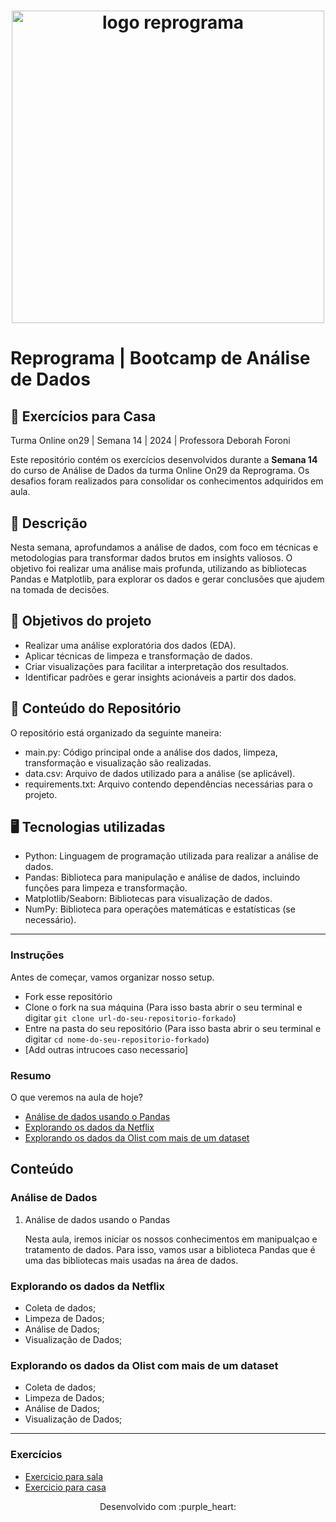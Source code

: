 <h1 align="center">
  <img src="assets/reprograma-fundos-claros.png" alt="logo reprograma" width="500">
</h1>

# Reprograma | Bootcamp de Análise de Dados
## 🚀 Exercícios para Casa 
Turma Online on29 | Semana 14 | 2024 | Professora Deborah Foroni

Este repositório contém os exercícios desenvolvidos durante a **Semana 14** do curso de Análise de Dados da turma Online On29 da Reprograma. Os desafios foram realizados para consolidar os conhecimentos adquiridos em aula.  

## 📌 Descrição
Nesta semana, aprofundamos a análise de dados, com foco em técnicas e metodologias para transformar dados brutos em insights valiosos. O objetivo foi realizar uma análise mais profunda, utilizando as bibliotecas Pandas e Matplotlib, para explorar os dados e gerar conclusões que ajudem na tomada de decisões.

## 🎯 Objetivos do projeto
- Realizar uma análise exploratória dos dados (EDA).
- Aplicar técnicas de limpeza e transformação de dados.
- Criar visualizações para facilitar a interpretação dos resultados.
- Identificar padrões e gerar insights acionáveis a partir dos dados.

## 📝 Conteúdo do Repositório  
O repositório está organizado da seguinte maneira:
- main.py: Código principal onde a análise dos dados, limpeza, transformação e visualização são realizadas.
- data.csv: Arquivo de dados utilizado para a análise (se aplicável).
- requirements.txt: Arquivo contendo dependências necessárias para o projeto.

## 🖥️ Tecnologias utilizadas
- Python: Linguagem de programação utilizada para realizar a análise de dados.
- Pandas: Biblioteca para manipulação e análise de dados, incluindo funções para limpeza e transformação.
- Matplotlib/Seaborn: Bibliotecas para visualização de dados.
- NumPy: Biblioteca para operações matemáticas e estatísticas (se necessário).


---


### Instruções
Antes de começar, vamos organizar nosso setup.
* Fork esse repositório 
* Clone o fork na sua máquina (Para isso basta abrir o seu terminal e digitar `git clone url-do-seu-repositorio-forkado`)
* Entre na pasta do seu repositório (Para isso basta abrir o seu terminal e digitar `cd nome-do-seu-repositorio-forkado`)
* [Add outras intrucoes caso necessario]

### Resumo
O que veremos na aula de hoje?

<a name="ancora"></a>

* [Análise de dados usando o Pandas](#Tema1)
* [Explorando os dados da Netflix](#Tema2)
* [Explorando os dados da Olist com mais de um dataset](#Tema3)

## Conteúdo
### <a id="Tema1"></a>
### Análise de Dados

1. Análise de dados usando o Pandas
    
    Nesta aula, iremos iniciar os nossos conhecimentos em manipualçao e tratamento de dados. Para isso, vamos usar a biblioteca Pandas que é uma das bibliotecas mais usadas na área de dados.
  
### <a id="Tema2"></a>
### Explorando os dados da Netflix 
    
* Coleta de dados;
* Limpeza de Dados;    
* Análise de Dados;
* Visualização de Dados;


### <a id="Tema3"></a>   
### Explorando os dados da Olist com mais de um dataset

* Coleta de dados;
* Limpeza de Dados;    
* Análise de Dados;
* Visualização de Dados;

***
### Exercícios 
* [Exercicio para sala](https://github.com/reprograma/on29-python-s14-analise-de-dados/tree/main/exercicios/para-sala)
* [Exercicio para casa](https://github.com/reprograma/on29-python-s14-analise-de-dados/tree/main/exercicios/para-casa)

<p align="center">
Desenvolvido com :purple_heart:  
</p>


